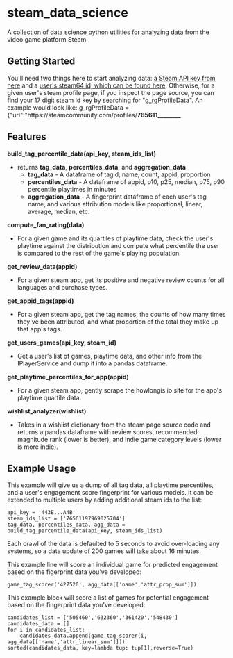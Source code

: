 # steam_data_science
A collection of data science python utilities for analyzing data from the video game platform Steam.

## Getting Started
You'll need two things here to start analyzing data: [a Steam API key from here](https://steamcommunity.com/dev/apikey) and a [user's steam64 id, which can be found here]( https://steamid.xyz/).  Otherwise, for a given user's steam profile page, if you inspect the page source, you can find your 17 digit steam id key by searching for "g_rgProfileData". An example would look like: g_rgProfileData = {"url":"https:\/\/steamcommunity.com\/profiles\/**765611________**


## Features
__build_tag_percentile_data(api_key, steam_ids_list)__
* returns __tag_data__, __percentiles_data__, and __aggregation_data__
  * __tag_data__ - A dataframe of tagid, name, count, appid, proportion
  * __percentiles_data__ - A dataframe of appid, p10, p25, median, p75, p90 percentile playtimes in minutes
  * __aggregation_data__ - A fingerprint dataframe of each user's tag name, and various attribution models like proportional, linear, average, median, etc.

__compute_fan_rating(data)__
* For a given game and its quartiles of playtime data, check the user's playtime against the distribution and compute what percentile the user is compared to the rest of the game's playing population.

__get_review_data(appid)__
* For a given steam app, get its positive and negative review counts for all languages and purchase types.

__get_appid_tags(appid)__
* For a given steam app, get the tag names, the counts of how many times they've been attributed, and what proportion of the total they make up that app's tags.

__get_users_games(api_key, steam_id)__
* Get a user's list of games, playtime data, and other info from the IPlayerService and dump it into a pandas dataframe.

__get_playtime_percentiles_for_app(appid)__
* For a given steam app, gently scrape the howlongis.io site for the app's playtime quartile data. 

__wishlist_analyzer(wishlist)__
* Takes in a wishlist dictionary from the steam page source code and returns a pandas dataframe with review scores, recommended magnitude rank (lower is better), and indie game category levels (lower is more indie).

## Example Usage

This example will give us a dump of all tag data, all playtime percentiles, and a user's engagement score fingerprint for various models. It can be extended to multiple users by adding additional steam ids to the list:

```
api_key = '443E...A4B'
steam_ids_list = ['76561197969025704']
tag_data, percentiles_data, agg_data = build_tag_percentile_data(api_key, steam_ids_list)
```

Each crawl of the data is defaulted to 5 seconds to avoid over-loading any systems, so a data update of 200 games will take about 16 minutes.

This example line will score an individual game for predicted engagement based on the figerprint data you've developed:

```
game_tag_scorer('427520', agg_data[['name','attr_prop_sum']])
```


This example block will score a list of games for potential engagement based on the fingerprint data you've developed:

```
candidates_list = ['505460','632360','361420','548430']
candidates_data = []
for i in candidates_list:
    candidates_data.append(game_tag_scorer(i, agg_data[['name','attr_linear_sum']]))
sorted(candidates_data, key=lambda tup: tup[1],reverse=True)
```
